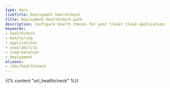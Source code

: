 ```yaml
---
type: docs
linkTitle: Deployment healthcheck
title: Deployment healthcheck path
description: Configure health checks for your Clever Cloud applications to ensure availability, automatic recovery, and seamless load balancer integration
keywords:
- healthcheck
- monitoring
- applications
- availability
- load-balancer
- deployment
aliases:
- /doc/healthcheck
---
```


{{% content "url_healthcheck" %}}
